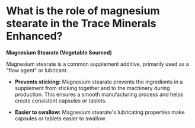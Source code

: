 # What is the role of magnesium stearate in the Trace Minerals Enhanced?

**Magnesium Stearate (Vegetable Sourced)** 

Magnesium stearate is a common supplement additive, primarily used as a "flow agent" or lubricant. 

- **Prevents sticking:** Magnesium stearate prevents the ingredients in a supplement from sticking together and to the machinery during production. This ensures a smooth manufacturing process and helps create consistent capsules or tablets.  

- **Easier to swallow:** Magnesium stearate's lubricating properties make capsules or tablets easier to swallow.